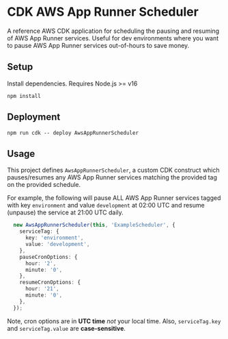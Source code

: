 # CDK AWS App Runner Scheduler

A reference AWS CDK application for scheduling the pausing and resuming of AWS App Runner services.
Useful for dev environments where you want to pause AWS App Runner services out-of-hours to save money.

## Setup

Install dependencies.
Requires Node.js >= v16

```
npm install
```

## Deployment

```
npm run cdk -- deploy AwsAppRunnerScheduler
```

## Usage

This project defines `AwsAppRunnerScheduler`, a custom CDK construct which pauses/resumes any AWS App Runner services matching the provided tag on the provided schedule.

For example, the following will pause ALL AWS App Runner services tagged with key `environment` and value `development` at 02:00 UTC and resume (unpause) the service at 21:00 UTC daily. 

```typescript
  new AwsAppRunnerScheduler(this, 'ExampleScheduler', {
    serviceTag: {
      key: 'environment',
      value: 'development',
    },
    pauseCronOptions: {
      hour: '2',
      minute: '0',
    },
    resumeCronOptions: {
      hour: '21',
      minute: '0',
    },
  });
```

Note, cron options are in **UTC time** *not* your local time.
Also, `serviceTag.key` and `serviceTag.value` are **case-sensitive**.